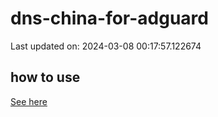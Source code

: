 # dns-china-for-adguard

Last updated on: 2024-03-08 00:17:57.122674

## how to use

[See here](https://github.com/AdguardTeam/AdGuardHome/wiki/Configuration#upstreams-from-file)